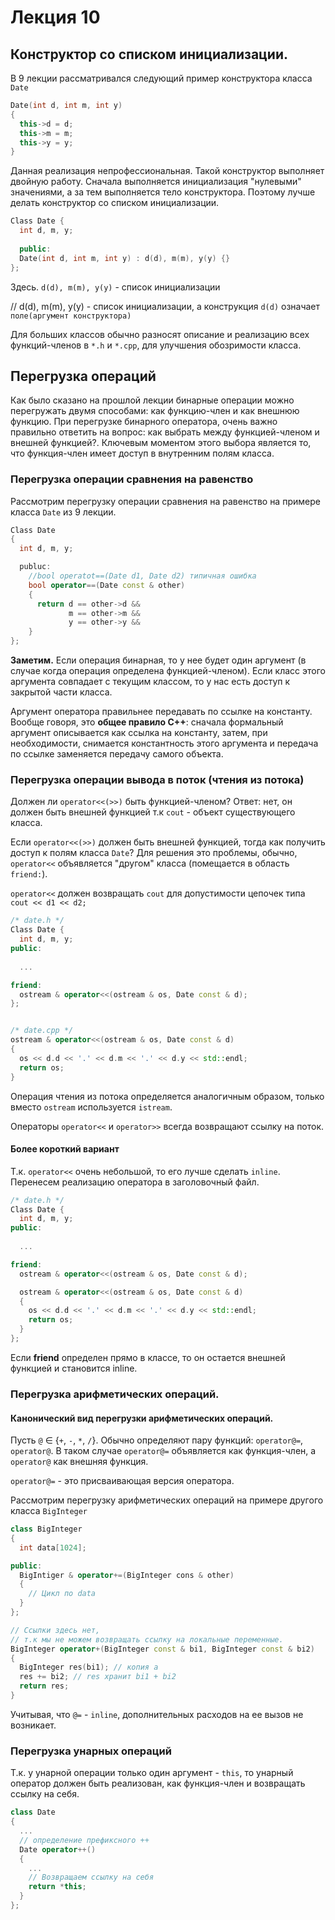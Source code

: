 # Лекция 10


## Конструктор со списком инициализации.

В 9 лекции рассматривался следующий пример конструктора класса `Date`

```cpp
Date(int d, int m, int y)
{
  this->d = d;
  this->m = m;
  this->y = y;
}
```

Данная реализация непрофессиональная. 
Такой конструктор выполняет двойную работу.
Сначала выполняется инициализация "нулевыми" значениями, а за тем выполняется тело конструктора.
Поэтому лучше делать конструктор со списком инициализации.


```cpp
Class Date {
  int d, m, y;
  
  public:
  Date(int d, int m, int y) : d(d), m(m), y(y) {}
};
```

Здесь.
`d(d), m(m), y(y)` - список инициализации

// d(d), m(m), y(y) - список инициализации, а конструкция `d(d)` означает  `поле(аргумент конструктора)`

Для больших классов обычно разносят описание и реализацию всех функций-членов в `*.h` и `*.cpp`, для улучшения обозримости класса.
 

## Перегрузка операций

Как было сказано на прошлой лекции бинарные операции можно перегружать двумя способами: как функцию-член и как внешнюю функцию.
При перегрузке бинарного оператора, очень важно правильно ответить на вопрос: как выбрать между функцией-членом и внешней функцией?. 
Ключевым моментом этого выбора является то, что функция-член имеет доступ в внутренним полям класса.


### Перегрузка операции сравнения на равенство

Рассмотрим перегрузку операции сравнения на равенство на примере класса `Date` из 9 лекции.

```cpp
Class Date
{
  int d, m, y;

  publuc:
    //bool operatot==(Date d1, Date d2) типичная ошибка
    bool operator==(Date const & other)
    {
      return d == other->d &&  
             m == other->m &&
             y == other->y &&
    }
};
```

**Заметим.** Если операция бинарная, то у нее будет один аргумент (в случае когда операция определена функцией-членом). 
Если класс этого аргумента совпадает с текущим классом, то у нас есть доступ к закрытой части класса.

Аргумент оператора правильнее передавать по ссылке на константу. 
Вообще говоря, это **общее правило C++**: сначала формальный аргумент описывается как ссылка на константу, затем, при необходимости, снимается константность этого аргумента и передача по ссылке заменяется передачу самого объекта. 


### Перегрузка операции вывода в поток (чтения из потока)

Должен ли `operator<<(>>)` быть функцией-членом? 
Ответ: нет, он должен быть внешней функцией т.к `cout` - объект существующего класса.

Если `operator<<(>>)` должен быть внешней функцией, тогда как получить доступ к полям класса `Date`? 
Для решения это проблемы, обычно, `operator<<` объявляется "другом" класса (помещается в область `friend:`).

`operator<<` должен возвращать `cout` для допустимости цепочек типа `cout << d1 << d2;`

```cpp
/* date.h */
Class Date {
  int d, m, y;
public:
  
  ...

friend:
  ostream & operator<<(ostream & os, Date const & d);      
};


/* date.cpp */
ostream & operator<<(ostream & os, Date const & d)
{
  os << d.d << '.' << d.m << '.' << d.y << std::endl;
  return os;
}
```

Операция чтения из потока определяется аналогичным образом, только вместо `ostream` используется `istream`.

Операторы `operator<<` и `operator>>` всегда возвращают ссылку на поток.


#### Более короткий вариант

Т.к. `operator<<` очень небольшой, то его лучше сделать `inline`. Перенесем реализацию оператора в заголовочный файл.

```cpp
/* date.h */
Class Date {
  int d, m, y;
public:
  
  ...

friend:
  ostream & operator<<(ostream & os, Date const & d);      

  ostream & operator<<(ostream & os, Date const & d)
  {
    os << d.d << '.' << d.m << '.' << d.y << std::endl;
    return os;
  }
};
```

Если **friend** определен прямо в классе, то он остается внешней функцией и становится inline.


### Перегрузка арифметических операций.


#### Канонический вид перегрузки арифметических операций.

Пусть `@` ∈ {`+`, `-`, `*`, `/`}.
Обычно определяют пару функций: `operator@=`, `operator@`.
В таком случае `operator@=` объявляется как функция-член, а  `operator@` как внешняя функция.

`operator@=` - это присваивающая версия оператора.

Рассмотрим перегрузку арифметических операций на примере другого класса `BigInteger`

```cpp
class BigInteger
{
  int data[1024];

public: 
  BigIntiger & operator+=(BigInteger cons & other)
  {
    // Цикл по data
  }
};

// Ссылки здесь нет, 
// т.к мы не можем возвращать ссылку на локальные переменные.
BigInteger operator+(BigInteger const & bi1, BigInteger const & bi2)
{
  BigInteger res(bi1); // копия a
  res += bi2; // res хранит bi1 + bi2
  return res;
}
```

Учитывая, что `@=` - `inline`, дополнительных расходов на ее вызов не возникает.


### Перегрузка унарных операций

Т.к. у унарной операции только один аргумент - `this`, то унарный оператор должен быть реализован, как функция-член и возвращать ссылку на себя.

```cpp
class Date
{
  ...
  // определение префиксного ++
  Date operator++()
  {
    ...
    // Возвращаем ссылку на себя
    return *this;
  }
};
```

